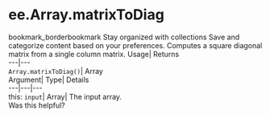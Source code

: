 
#  ee.Array.matrixToDiag
bookmark_borderbookmark Stay organized with collections  Save and categorize content based on your preferences.
Computes a square diagonal matrix from a single column matrix. 
Usage| Returns  
---|---  
`Array.matrixToDiag()`| Array  
Argument| Type| Details  
---|---|---  
this: `input`| Array| The input array.  
Was this helpful?
